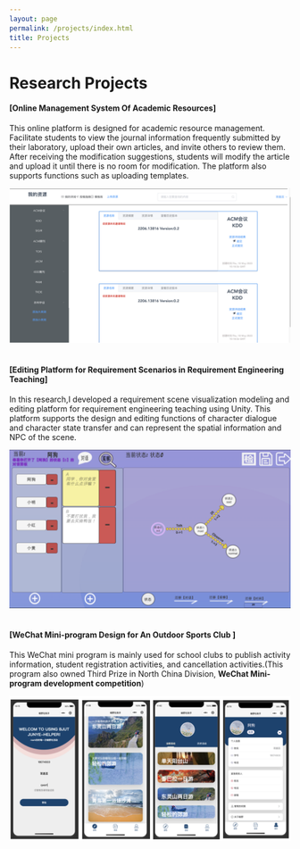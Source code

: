 ```yaml
---
layout: page
permalink: /projects/index.html
title: Projects
---
```


# Research Projects


#### [Online Management System Of Academic Resources]
This online platform is designed for academic resource management. Facilitate students to view the journal information frequently submitted by their laboratory, upload their own articles, and invite others to review them. After receiving the modification suggestions, students will modify the article and upload it until there is no room for modification. The platform also supports functions such as uploading templates.
<center>
<img src="/images/academiconline.jpg">
</center>
<br>

#### [Editing Platform for Requirement Scenarios in Requirement Engineering Teaching]
In this research,I developed a requirement scene visualization modeling and editing platform for requirement engineering teaching using Unity. This platform supports the design and editing functions of character dialogue and character state transfer and can represent the spatial information and NPC of the scene.
<center>
<img src="/images/Requirement1.jpg">
</center>
<br>

#### [WeChat Mini-program Design for An Outdoor Sports Club ]
This WeChat mini program is mainly used for school clubs to publish activity information,
student registration activities, and cancellation activities.(This program also owned Third Prize in North China Division, **WeChat Mini-program development competition**)
<center>
<img src="/images/Wechat.jpg">
</center>
<br>

<br>

